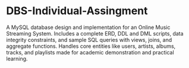 # DBS-Individual-Assingment
A MySQL database design and implementation for an Online Music Streaming System. Includes a complete ERD, DDL and DML scripts, data integrity constraints, and sample SQL queries with views, joins, and aggregate functions. Handles core entities like users, artists, albums, tracks, and playlists made for academic demonstration and practical learning.
